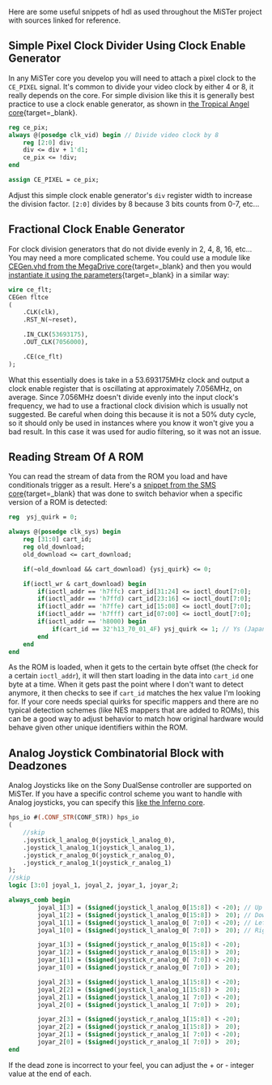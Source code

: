 Here are some useful snippets of hdl as used throughout the MiSTer project with sources linked for reference.

## Simple Pixel Clock Divider Using Clock Enable Generator

In any MiSTer core you develop you will need to attach a pixel clock to the `CE_PIXEL` signal. It's common to divide your video clock by either 4 or 8, it really depends on the core. For simple division like this it is generally best practice to use a clock enable generator, as shown in [the Tropical Angel core](https://github.com/MiSTer-devel/Arcade-TropicalAngel_MiSTer/blob/master/Arcade-TropicalAngel.sv#L386-L391){target=_blank}.

```sv
reg ce_pix;
always @(posedge clk_vid) begin // Divide video clock by 8
	reg [2:0] div;
	div <= div + 1'd1;
	ce_pix <= !div;
end

assign CE_PIXEL = ce_pix;
```

Adjust this simple clock enable generator's `div` register width to increase the division factor. `[2:0]` divides by 8 because 3 bits counts from 0-7, etc...

## Fractional Clock Enable Generator

For clock division generators that do not divide evenly in 2, 4, 8, 16, etc... You may need a more complicated scheme. You could use a module like [CEGen.vhd from the MegaDrive core](https://github.com/MiSTer-devel/MegaDrive_MiSTer/blob/main/rtl/CEGen.vhd){target=_blank} and then you would [instantiate it using the parameters](https://github.com/MiSTer-devel/MegaDrive_MiSTer/blob/main/rtl/audio_cond.sv#L96-L106){target=_blank} in a similar way:

```sv
wire ce_flt;
CEGen fltce
(
	.CLK(clk),
	.RST_N(~reset),

	.IN_CLK(53693175),
	.OUT_CLK(7056000),

	.CE(ce_flt)
);
```

What this essentially does is take in a 53.693175MHz clock and output a clock enable register that is oscillating at approximately 7.056MHz, on average. Since 7.056MHz doesn't divide evenly into the input clock's frequency, we had to use a fractional clock division which is usually not suggested. Be careful when doing this because it is not a 50% duty cycle, so it should only be used in instances where you know it won't give you a bad result. In this case it was used for audio filtering, so it was not an issue.

## Reading Stream Of A ROM

You can read the stream of data from the ROM you load and have conditionals trigger as a result. Here's a [snippet from the SMS core](https://github.com/MiSTer-devel/SMS_MiSTer/blob/master/SMS.sv#L547-L563){target=_blank} that was done to switch behavior when a specific version of a ROM is detected:

```sv
reg  ysj_quirk = 0;

always @(posedge clk_sys) begin
	reg [31:0] cart_id;
	reg old_download;
	old_download <= cart_download;

	if(~old_download && cart_download) {ysj_quirk} <= 0;

	if(ioctl_wr & cart_download) begin
		if(ioctl_addr == 'h7ffc) cart_id[31:24] <= ioctl_dout[7:0];
		if(ioctl_addr == 'h7ffd) cart_id[23:16] <= ioctl_dout[7:0];
		if(ioctl_addr == 'h7ffe) cart_id[15:08] <= ioctl_dout[7:0];
		if(ioctl_addr == 'h7fff) cart_id[07:00] <= ioctl_dout[7:0];
		if(ioctl_addr == 'h8000) begin
			if(cart_id == 32'h13_70_01_4F) ysj_quirk <= 1; // Ys (Japan) Graphics Fix, forces VDP Version 1
		end
	end
end
```

As the ROM is loaded, when it gets to the certain byte offset (the check for a certain `ioctl_addr`), it will then start loading in the data into `cart_id` one byte at a time. When it gets past the point where I don't want to detect anymore, it then checks to see if `cart_id` matches the hex value I'm looking for. If your core needs special quirks for specific mappers and there are no typical detection schemes (like NES mappers that are added to ROMs), this can be a good way to adjust behavior to match how original hardware would behave given other unique identifiers within the ROM.

## Analog Joystick Combinatorial Block with Deadzones

Analog Joysticks like on the Sony DualSense controller are supported on MiSTer. If you have a specific control scheme you want to handle with Analog joysticks, you can specify this [like the Inferno core](https://github.com/MiSTer-devel/Arcade-Inferno_MiSTer/blob/master/Arcade-Inferno.sv#L291-L311).

```sv
hps_io #(.CONF_STR(CONF_STR)) hps_io
(
    //skip
    .joystick_l_analog_0(joystick_l_analog_0),
    .joystick_l_analog_1(joystick_l_analog_1),
	.joystick_r_analog_0(joystick_r_analog_0),
	.joystick_r_analog_1(joystick_r_analog_1)
);
//skip
logic [3:0] joyal_1, joyal_2, joyar_1, joyar_2;

always_comb begin
		joyal_1[3] = ($signed(joystick_l_analog_0[15:8]) < -20); // Up
		joyal_1[2] = ($signed(joystick_l_analog_0[15:8]) >  20); // Down
		joyal_1[1] = ($signed(joystick_l_analog_0[ 7:0]) < -20); // Left
		joyal_1[0] = ($signed(joystick_l_analog_0[ 7:0]) >  20); // Right

		joyar_1[3] = ($signed(joystick_r_analog_0[15:8]) < -20);
		joyar_1[2] = ($signed(joystick_r_analog_0[15:8]) >  20);
		joyar_1[1] = ($signed(joystick_r_analog_0[ 7:0]) < -20);
		joyar_1[0] = ($signed(joystick_r_analog_0[ 7:0]) >  20);

		joyal_2[3] = ($signed(joystick_l_analog_1[15:8]) < -20);
		joyal_2[2] = ($signed(joystick_l_analog_1[15:8]) >  20);
		joyal_2[1] = ($signed(joystick_l_analog_1[ 7:0]) < -20);
		joyal_2[0] = ($signed(joystick_l_analog_1[ 7:0]) >  20);

		joyar_2[3] = ($signed(joystick_r_analog_1[15:8]) < -20);
		joyar_2[2] = ($signed(joystick_r_analog_1[15:8]) >  20);
		joyar_2[1] = ($signed(joystick_r_analog_1[ 7:0]) < -20);
		joyar_2[0] = ($signed(joystick_r_analog_1[ 7:0]) >  20);
end
```

If the dead zone is incorrect to your feel, you can adjust the + or - integer value at the end of each.
